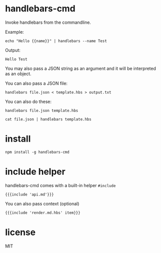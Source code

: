 # handlebars-cmd

Invoke handlebars from the commandline. 

Example:

    echo "Hello {{name}}" | handlebars --name Test

Output:

    Hello Test

You may also pass a JSON string as an argument and it will be 
interpreted as an object.


You can also pass a JSON file:

    handlebars file.json < template.hbs > output.txt

You can also do these:
	
	handlebars file.json template.hbs
 
	cat file.json | handlebars template.hbs

# install

    npm install -g handlebars-cmd

# include helper

handlebars-cmd comes with a built-in helper `#include`
    
    {{{include 'api.md'}}}

You can also pass context (optional)
    
    {{{include 'render.md.hbs' item}}}

# license

MIT
